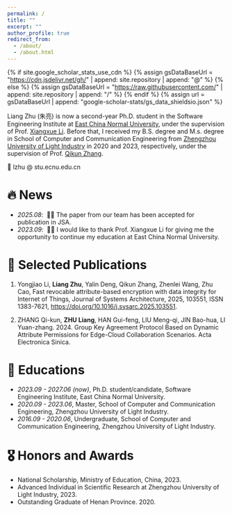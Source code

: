 ```yaml
---
permalink: /
title: ""
excerpt: ""
author_profile: true
redirect_from: 
  - /about/
  - /about.html
---
```


{% if site.google_scholar_stats_use_cdn %}
{% assign gsDataBaseUrl = "https://cdn.jsdelivr.net/gh/" | append: site.repository | append: "@" %}
{% else %}
{% assign gsDataBaseUrl = "https://raw.githubusercontent.com/" | append: site.repository | append: "/" %}
{% endif %}
{% assign url = gsDataBaseUrl | append: "google-scholar-stats/gs_data_shieldsio.json" %}

<span class='anchor' id='about-me'></span>

Liang Zhu (朱亮) is now a second-year Ph.D. student in the Software Engineering Institute at [East China Normal University](https://www.ecnu.edu.cn/), under the supervision of Prof. [Xiangxue Li](https://faculty.ecnu.edu.cn/_s43/lxx2/main.psp). Before that, I received my B.S. degree and M.s. degree in School of Computer and Communication Engineering from [Zhengzhou University of Light Industry](http://www.zzuli.edu.cn/) in 2020 and 2023, respectively, under the supervision of Prof. [Qikun Zhang](https://cs.zzuli.edu.cn/2021/0305/c21434a259337/page.htm).

💬 lzhu @ stu.ecnu.edu.cn


# 🔥 News
- *2025.08*: &nbsp;🎉🎉 The paper from our team has been accepted for publication in JSA.
- *2023.09*: &nbsp;🎉🎉 I would like to thank Prof. Xiangxue Li for giving me the opportunity to continue my education at East China Normal University. 



# 📝 Selected Publications 
1. Yongjiao Li, **Liang Zhu**, Yalin Deng, Qikun Zhang, Zhenlei Wang, Zhu Cao, Fast revocable attribute-based encryption with data integrity for Internet of Things, Journal of Systems Architecture, 2025, 103551, ISSN 1383-7621, https://doi.org/10.1016/j.sysarc.2025.103551.

1. ZHANG Qi-kun,  **ZHU Liang**,  HAN Gui-feng,  LIU Meng-qi,  JIN Bao-hua,  LI Yuan-zhang. 2024. Group Key Agreement Protocol Based on Dynamic Attribute Permissions for Edge-Cloud Collaboration Scenarios. Acta Electronica Sinica.

# 📖 Educations
- *2023.09 - 2027.06 (now)*, Ph.D. student/candidate, Software Engineering Institute, East China Normal University. 
- *2020.09 - 2023.06*, Master, School of Computer and Communication Engineering, Zhengzhou University of Light Industry. 
- *2016.09 - 2020.06*, Undergraduate, School of Computer and Communication Engineering, Zhengzhou University of Light Industry. 


# 🎖 Honors and Awards
* National Scholarship, Ministry of Education, China, 2023.
* Advanced Individual in Scientific Research at Zhengzhou University of Light Industry, 2023.
* Outstanding Graduate of Henan Province. 2020.

<style> 
    #clustrmaps-container { /* transform: scale(0.5); */ transform-origin: top left; width: 200px; /* Adjust this value based on your desired width */ height: 150px; /* Adjust this value based on your desired height */ overflow: hidden; /* This will hide any overflow content */ /* Centering the container horizontally */ margin-left: auto; margin-right: auto; display: block; } 

</style>
<div id="clustrmaps-container">
    <script type="text/javascript" id="clustrmaps" src="//clustrmaps.com/map_v2.js?d=ffnC4TAuWuAbM-DIAxTGrIojOpf1jHuCdpMef1f4x5A&cl=ffffff&w=a"></script>
</div>

